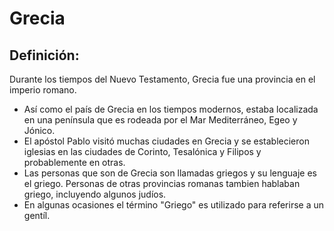 # Grecia

## Definición: 

Durante los tiempos del Nuevo Testamento, Grecia fue una provincia en el imperio romano.

* Así como el país de Grecia en los tiempos modernos, estaba localizada en una península que es rodeada por el Mar Mediterráneo, Egeo y Jónico.
* El apóstol Pablo visitó muchas ciudades en Grecia y se establecieron iglesias en las ciudades de Corinto, Tesalónica y Filipos y probablemente en otras.
* Las personas que son de Grecia son llamadas griegos y su lenguaje es el griego. Personas de otras provincias romanas tambien hablaban griego, incluyendo algunos judíos.
* En algunas ocasiones el término "Griego" es utilizado para referirse a un gentíl.

